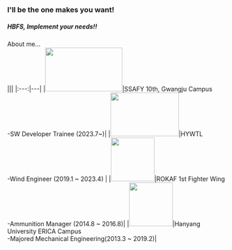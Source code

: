 ### I'll be the one makes you want!  
##### HBFS, Implement your needs!!  
  
About me...  
|||
|:---:|---|
|<img src="https://img.kr.news.samsung.com/kr/wp-content/uploads/2021/01/%E2%98%85ssafy_logo.jpg" height="100px" width="177px">|SSAFY 10th, Gwangju Campus</br>-SW Developer Trainee (2023.7~)|
|<img src="https://res.cloudinary.com/linkareer/image/fetch/f_auto,q_50/https://api.linkareer.com/attachments/233699" height="100px" width="157px">|HYWTL</br>-Wind Engineer (2019.1 ~ 2023.4)  |
|<img src="https://i.namu.wiki/i/QykmyoI2XB_INuTwGiGuG2UHymxMalcZUiUenrHGXLqL1HbB0D6hRDTWCAYlGKkcJrzklUIXO2t-B5nCd0-5-EorPaDTThMuo7zaiczLcFjNdtngN-c0eqaWjpz5IEFKZgXqvjJEclkShyJfwMj1YA.webp" height="100px" width="100px">|ROKAF 1st Fighter Wing</br> -Ammunition Manager (2014.8 ~ 2016.8)|
|<img src="https://www.hanyang.ac.kr/html-repositories/images/custom/introduction/img_hy0104_02_0102.png" height="100px" width="100px">|Hanyang University ERICA Campus</br> -Majored Mechanical Engineering(2013.3 ~ 2019.2)|

<!--
</br><img src="https://img.kr.news.samsung.com/kr/wp-content/uploads/2021/01/%E2%98%85ssafy_logo.jpg" height="100px" width="177px">  
SSAFY 10th, Gwamgju Campus  
-SW Developer Trainee (2023.7~)  
</br>  

</br><img src="https://res.cloudinary.com/linkareer/image/fetch/f_auto,q_50/https://api.linkareer.com/attachments/233699" height="100px" width="157px">  
HYWTL  
-Wind Engineer (2019.1 ~ 2023.4)  
</br>  

</br><img src="https://i.namu.wiki/i/QykmyoI2XB_INuTwGiGuG2UHymxMalcZUiUenrHGXLqL1HbB0D6hRDTWCAYlGKkcJrzklUIXO2t-B5nCd0-5-EorPaDTThMuo7zaiczLcFjNdtngN-c0eqaWjpz5IEFKZgXqvjJEclkShyJfwMj1YA.webp" height="100px" width="100px"> 
 
ROKAF 1st Fighter Wing  
-Annunition Manager (2014.8 ~ 2016.8)
</br>  

</br><img src="https://www.hanyang.ac.kr/html-repositories/images/custom/introduction/img_hy0104_02_0102.png" height="100px" width="100px">  
Hanyang University ERICA Campus  
-Majored Mechanical Engineering(2013.3 ~ 2019.2)
</br>  
-->
